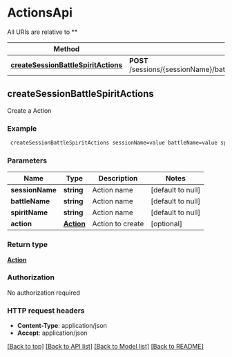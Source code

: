 # ActionsApi

All URIs are relative to **

Method | HTTP request | Description
------------- | ------------- | -------------
[**createSessionBattleSpiritActions**](ActionsApi.md#createSessionBattleSpiritActions) | **POST** /sessions/{sessionName}/battles/{battleName}/spirits/{spiritName}/actions | 



## createSessionBattleSpiritActions



Create a Action

### Example

```bash
 createSessionBattleSpiritActions sessionName=value battleName=value spiritName=value
```

### Parameters


Name | Type | Description  | Notes
------------- | ------------- | ------------- | -------------
 **sessionName** | **string** | Action name | [default to null]
 **battleName** | **string** | Action name | [default to null]
 **spiritName** | **string** | Action name | [default to null]
 **action** | [**Action**](Action.md) | Action to create | [optional]

### Return type

[**Action**](Action.md)

### Authorization

No authorization required

### HTTP request headers

- **Content-Type**: application/json
- **Accept**: application/json

[[Back to top]](#) [[Back to API list]](../README.md#documentation-for-api-endpoints) [[Back to Model list]](../README.md#documentation-for-models) [[Back to README]](../README.md)


